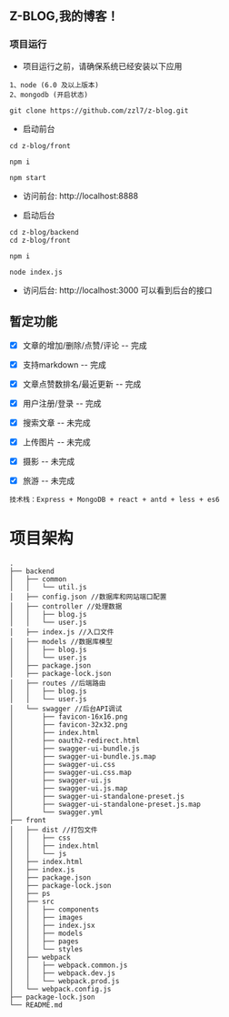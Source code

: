 ## Z-BLOG,我的博客！

### 项目运行

* 项目运行之前，请确保系统已经安装以下应用
```
1、node (6.0 及以上版本)
2、mongodb (开启状态)
```

```
git clone https://github.com/zzl7/z-blog.git  

```
* 启动前台
```
cd z-blog/front

npm i

npm start
```

* 访问前台: http://localhost:8888

* 启动后台

```
cd z-blog/backend
cd z-blog/front

npm i

node index.js
```

* 访问后台: http://localhost:3000 可以看到后台的接口


## 暂定功能

- [x] 文章的增加/删除/点赞/评论 -- 完成
- [x] 支持markdown -- 完成
- [x] 文章点赞数排名/最近更新 -- 完成
- [x] 用户注册/登录 -- 完成
- [x] 搜索文章 -- 未完成
- [x] 上传图片 -- 未完成
- [x] 摄影 -- 未完成
- [x] 旅游 -- 未完成



```
技术栈：Express + MongoDB + react + antd + less + es6

```

# 项目架构

```
.
├── backend
│   ├── common
│   │   └── util.js
│   ├── config.json //数据库和网站端口配置
│   ├── controller //处理数据
│   │   ├── blog.js
│   │   └── user.js
│   ├── index.js //入口文件
│   ├── models //数据库模型
│   │   ├── blog.js
│   │   └── user.js
│   ├── package.json
│   ├── package-lock.json
│   ├── routes //后端路由
│   │   ├── blog.js
│   │   └── user.js
│   └── swagger //后台API调试
│       ├── favicon-16x16.png
│       ├── favicon-32x32.png
│       ├── index.html
│       ├── oauth2-redirect.html
│       ├── swagger-ui-bundle.js
│       ├── swagger-ui-bundle.js.map
│       ├── swagger-ui.css
│       ├── swagger-ui.css.map
│       ├── swagger-ui.js
│       ├── swagger-ui.js.map
│       ├── swagger-ui-standalone-preset.js
│       ├── swagger-ui-standalone-preset.js.map
│       └── swagger.yml
├── front
│   ├── dist //打包文件
│   │   ├── css
│   │   ├── index.html
│   │   └── js
│   ├── index.html
│   ├── index.js
│   ├── package.json
│   ├── package-lock.json
│   ├── ps
│   ├── src
│   │   ├── components
│   │   ├── images
│   │   ├── index.jsx
│   │   ├── models
│   │   ├── pages
│   │   └── styles
│   ├── webpack
│   │   ├── webpack.common.js
│   │   ├── webpack.dev.js
│   │   └── webpack.prod.js
│   └── webpack.config.js
├── package-lock.json
└── README.md
```